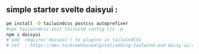 
## simple starter svelte daisyui : 

```sh
pm install -D tailwindcss postcss autoprefixer
#npx tailwindcss init tailwind.config.cjs -p
npm i daisyui
# add  require('daisyui') to plugins in tailwindCSS
# ref  : https://dev.to/brewhousedigital/adding-tailwind-and-daisy-ui-to-sveltekit-2hk5

```